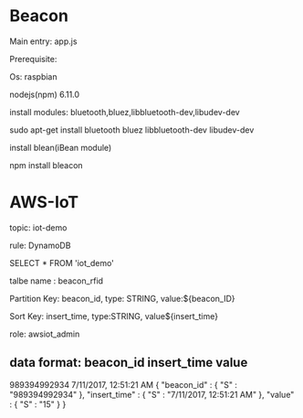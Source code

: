 # Beacon

Main entry: app.js


Prerequisite:

Os: raspbian

nodejs(npm) 6.11.0

install modules: bluetooth,bluez,libbluetooth-dev,libudev-dev

sudo apt-get install bluetooth bluez libbluetooth-dev libudev-dev

install blean(iBean module)

npm install bleacon

# AWS-IoT

topic: iot-demo

rule:   DynamoDB

SELECT * FROM 'iot_demo'

talbe name : beacon_rfid

Partition Key: beacon_id, type: STRING, value:${beacon_ID}

Sort Key: insert_time, type:STRING, value${insert_time}

role: awsiot_admin

data format:
beacon_id
insert_time
value
--------------------------------
989394992934
7/11/2017, 12:51:21 AM
{ "beacon_id" : { "S" : "989394992934" }, "insert_time" : { "S" : "7/11/2017, 12:51:21 AM" }, "value" : { "S" : "15" } }
